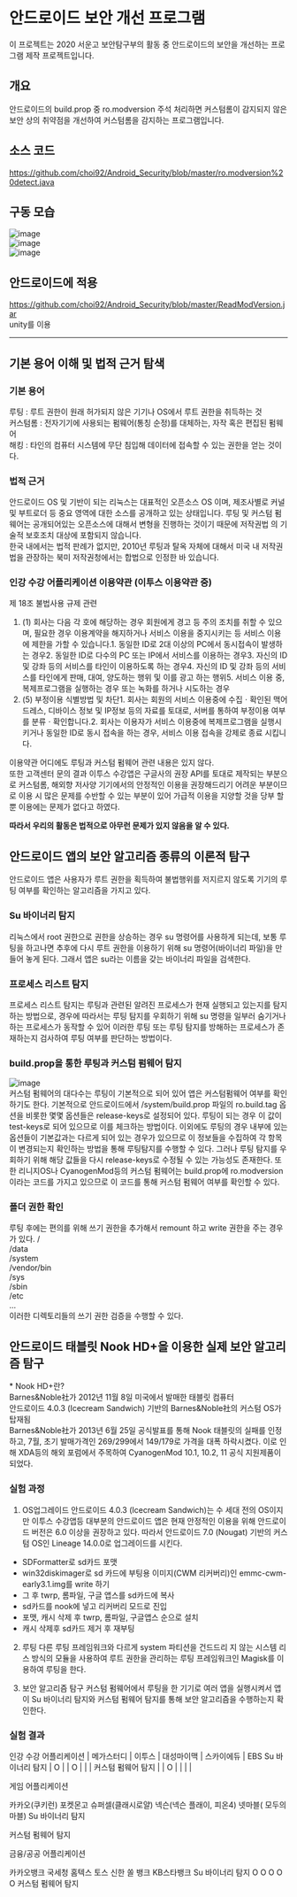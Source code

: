 # 안드로이드 보안 개선 프로그램
이 프로젝트는 2020 서운고 보안탐구부의 활동 중 안드로이드의 보안을 개선하는 프로그램 제작 프로젝트입니다.

## 개요
안드로이드의 build.prop 중 ro.modversion 주석 처리하면 커스텀롬이 감지되지 않은 보안 상의 취약점을 개선하여 커스텀롬을 감지하는 프로그램입니다.

## 소스 코드
https://github.com/choi92/Android_Security/blob/master/ro.modversion%20detect.java

## 구동 모습
![image](https://user-images.githubusercontent.com/65582244/132807566-ca3e26e6-f33b-4985-a428-f5678816720c.png) <br>
![image](https://user-images.githubusercontent.com/65582244/132807577-7e2dcb7c-2841-42d7-b4b4-e81c1fbbe9f0.png) <br>
![image](https://user-images.githubusercontent.com/65582244/132807583-eec86cfc-b865-46e6-9d79-7a9fbdbee3fd.png)

## 안드로이드에 적용
https://github.com/choi92/Android_Security/blob/master/ReadModVersion.jar <br>
unity를 이용

___

## 기본 용어 이해 및 법적 근거 탐색
### 기본 용어
루팅 : 루트 권한이 원래 허가되지 않은 기기나 OS에서 루트 권한을 취득하는 것 <br>
커스텀롬 : 전자기기에 사용되는 펌웨어(통칭 순정)를 대체하는, 자작 혹은 편집된 펌웨어 <br>
해킹 : 타인의 컴퓨터 시스템에 무단 침입해 데이터에 접속할 수 있는 권한을 얻는 것이다. <br>

### 법적 근거
안드로이드 OS 및 기반이 되는 리눅스는 대표적인 오픈소스 OS 이며, 제조사별로 커널 및 부트로더 등 중요 영역에 대한 소스를 공개하고 있는 상태입니다. 루팅 및 커스텀 펌웨어는 공개되어있는 오픈소스에 대해서 변형을 진행하는 것이기 때문에 저작권법 의 기술적 보호조치 대상에 포함되지 않습니다. <br>
한국 내에서는 법적 판례가 없지만, 2010년 루팅과 탈옥 자체에 대해서 미국 내 저작권법을 관장하는 북미 저작권청에서는 합법으로 인정한 바 있습니다. <br>

### 인강 수강 어플리케이션 이용약관 (이투스 이용약관 중)
제 18조 불법사용 규제 관련 <br>
1. (1) 회사는 다음 각 호에 해당하는 경우 회원에게 경고 등 주의 조치를 취할 수 있으며, 필요한 경우 이용계약을 해지하거나 서비스 이용을 중지시키는 등 서비스 이용에 제한을 가할 수 있습니다.1. 동일한 ID로 2대 이상의 PC에서 동시접속이 발생하는 경우2. 동일한 ID로 다수의 PC 또는 IP에서 서비스를 이용하는 경우3. 자신의 ID 및 강좌 등의 서비스를 타인이 이용하도록 하는 경우4. 자신의 ID 및 강좌 등의 서비스를 타인에게 판매, 대여, 양도하는 행위 및 이를 광고 하는 행위5. 서비스 이용 중, 복제프로그램을 실행하는 경우 또는 녹화를 하거나 시도하는 경우 <br>
5. (5) 부정이용 식별방법 및 차단1. 회사는 회원의 서비스 이용중에 수집ㆍ확인된 맥어드레스, 디바이스 정보 및 IP정보 등의 자료를 토대로, 서버를 통하여 부정이용 여부를 분류ㆍ확인합니다.2. 회사는 이용자가 서비스 이용중에 복제프로그램을 실행시키거나 동일한 ID로 동시 접속을 하는 경우, 서비스 이용 접속을 강제로 종료 시킵니다. <br>

이용약관 어디에도 루팅과 커스텀 펌웨어 관련 내용은 있지 않다. <br>
또한 고객센터 문의 결과 이투스 수강앱은 구글사의 권장 API를 토대로 제작되는 부분으로 커스텀롬, 해외향 저사양 기기에서의 안정적인 이용을 권장해드리기 어려운 부분이므로 이용 시 많은 문제를 수반할 수 있는 부분이 있어 가급적 이용을 지양할 것을 당부 할 뿐 이용에는 문제가 없다고 하였다. <br>

**따라서 우리의 활동은 법적으로 아무런 문제가 있지 않음을 알 수 있다.** 

## 안드로이드 앱의 보안 알고리즘 종류의 이론적 탐구
안드로이드 앱은 사용자가 루트 권한을 획득하여 불법행위를 저지르지 않도록 기기의 루팅 여부를 확인하는 알고리즘을 가지고 있다.

### Su 바이너리 탐지
리눅스에서 root 권한으로 권한을 상승하는 경우 su 명령어를 사용하게 되는데, 보통 루팅을 하고나면 추후에 다시 루트 권한을 이용하기 위해 su 명령어(바이너리 파일)을 만들어 놓게 된다. 그래서 앱은 su라는 이름을 갖는 바이너리 파일을 검색한다.

### 프로세스 리스트 탐지
프로세스 리스트 탐지는 루팅과 관련된 알려진 프로세스가 현재 실행되고 있는지를 탐지하는 방법으로, 경우에 따라서는 루팅 탐지를 우회하기 위해 su 명령을 일부러 숨기거나 하는 프로세스가 동작할 수 있어 이러한 루팅 또는 루팅 탐지를 방해하는 프로세스가 존재하는지 검사하여 루팅 여부를 판단하는 방법이다. 

### build.prop을 통한 루팅과 커스텀 펌웨어 탐지
![image](https://user-images.githubusercontent.com/65582244/132808132-4b55d65d-4a18-4218-9d91-af827485b983.png) <br>
커스텀 펌웨어의 대다수는 루팅이 기본적으로 되어 있어 앱은 커스텀펌웨어 여부를 확인하기도 한다. 
기본적으로 안드로이드에서 /system/build.prop 파일의 ro.build.tag 옵션을 비롯한 몇몇 옵션들은 release-keys로 설정되어 있다. 루팅이 되는 경우 이 값이 test-keys로 되어 있으므로 이를 체크하는 방법이다. 이외에도 루팅의 경우 내부에 있는 옵션들이 기본값과는 다르게 되어 있는 경우가 있으므로 이 정보들을 수집하여 각 항목이 변경되는지 확인하는 방법을 통해 루팅탐지를 수행할 수 있다. 그러나 루팅 탐지를 우회하기 위해 해당 값들을 다시 release-keys로 수정될 수 있는 가능성도 존재한다.
또한 리니지OS나 CyanogenMod등의 커스텀 펌웨어는 build.prop에 ro.modversion이라는 코드를 가지고 있으므로 이 코드를 통해 커스텀 펌웨어 여부를 확인할 수 있다.

### 폴더 권한 확인
루팅 후에는 편의를 위해 쓰기 권한을 추가해서 remount 하고 write 권한을 주는 경우가 있다. 
/ <br>
/data <br>
/system <br>
/vendor/bin <br>
/sys <br>
/sbin <br>
/etc <br>
  ... <br>
이러한 디렉토리들의 쓰기 권한 검증을 수행할 수 있다.

## 안드로이드 태블릿 Nook HD+을 이용한 실제 보안 알고리즘 탐구
\* Nook HD+란? <br>
Barnes&Noble社가 2012년 11월 8일 미국에서 발매한 태블릿 컴퓨터 <br>
안드로이드 4.0.3 (Icecream Sandwich) 기반의 Barnes&Noble社의 커스텀 OS가 탑재됨 <br>
Barnes&Noble社가 2013년 6월 25일 공식발표를 통해 Nook 태블릿의 실패를 인정하고, 7월, 초기 발매가격인 $269/$299에서 $149/$179로 가격을 대폭 하락시켰다. 이로 인해 XDA등의 해외 포럼에서 주목하여 CyanogenMod 10.1, 10.2, 11 공식 지원제품이 되었다. <br>

### 실험 과정
1. OS업그레이드
안드로이드 4.0.3 (Icecream Sandwich)는 수 세대 전의 OS이지만 이투스 수강앱등 대부분의 안드로이드 앱은 현재 안정적인 이용을 위해 안드로이드 버전은 6.0 이상을 권장하고 있다. 따라서 
안드로이드 7.0 (Nougat) 기반의 커스텀 OS인 Lineage 14.0.0로 업그레이드를 시킨다.
- SDFormatter로 sd카드 포맷
- win32diskimager로 sd 카드에 부팅용 이미지(CWM 리커버리)인 emmc-cwm-early3.1.img를 write 하기
- 그 후 twrp, 롬파일, 구글 앱스를 sd카드에 복사
- sd카드를 nook에 넣고 리커버리 모드로 진입
- 포맷, 캐시 삭제 후 twrp, 롬파일, 구글앱스 순으로 설치
- 캐시 삭제후 sd카드 제거 후 재부팅

2. 루팅
다른 루팅 프레임워크와 다르게 system 파티션을 건드드리 지 않는 시스템 리스 방식의 모듈을 사용하여 루트 권한을 관리하는 루팅 프레임워크인 Magisk를 이용하여 루팅을 한다.

3. 보안 알고리즘 탐구
커스텀 펌웨어에서 루팅을 한 기기로 여러 앱을 실행시켜서 앱이 Su 바이너리 탐지와 커스텀 펌웨어 탐지를 통해 보안 알고리즘을 수행하는지 확인한다.

### 실험 결과
인강 수강 어플리케이션 | 메가스터디 | 이투스 | 대성마이맥 | 스카이에듀 | EBS 
Su 바이너리 탐지 | O | | O | | |
커스텀 펌웨어 탐지 | | O | | | |











게임 어플리케이션


카카오(쿠키런)
포켓몬고
슈퍼셀(클래시로얄)
넥슨(넥슨 플래이, 피온4)
넷마블( 모두의 마블)
Su 바이너리 탐지





커스텀 펌웨어 탐지







금융/공공 어플리케이션


카카오뱅크
국세청 홈텍스
토스
신한 쏠 뱅크
KB스타뱅크
Su 바이너리 탐지
O
O
O
O
O
커스텀 펌웨어 탐지






